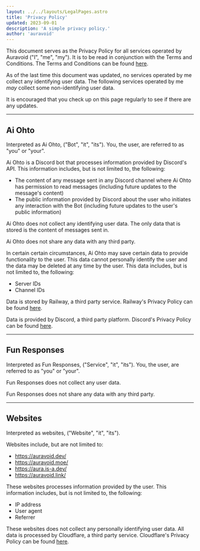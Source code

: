 ```yaml
---
layout: ../../layouts/LegalPages.astro
title: 'Privacy Policy'
updated: 2023-09-01
description: 'A simple privacy policy.'
author: 'auravoid'
---
```


This document serves as the Privacy Policy for all services operated by Auravoid ("I", "me", "my"). It is to be read in
conjunction with the Terms and Conditions. The Terms and Conditions can be found [here](/legal/terms).

As of the last time this document was updated, no services operated by me collect any identifying user data. The
following services operated by me _may_ collect some non-identifying user data.

It is encouraged that you check up on this page regularly to see if there are any updates.

---

## Ai Ohto

Interpreted as Ai Ohto, ("Bot", "it", "its"). You, the user, are referred to as "you" or "your".

Ai Ohto is a Discord bot that processes information provided by Discord's API. This information includes, but is not
limited to, the following:

- The content of any message sent in any Discord channel where Ai Ohto has permission to read messages (including future
  updates to the message's content)
- The public information provided by Discord about the user who initiates any interaction with the Bot (including future
  updates to the user's public information)

Ai Ohto does not collect any identifying user data. The only data that is stored is the content of messages sent in.

Ai Ohto does not share any data with any third party.

In certain certain circumstances, Ai Ohto may save certain data to provide functionality to the user. This data cannot
personally identify the user and the data may be deleted at any time by the user. This data includes, but is not limited
to, the following:

- Server IDs
- Channel IDs

Data is stored by Railway, a third party service. Railway's Privacy Policy can be
found [here](https://railway.app/legal/privacy).

Data is provided by Discord, a third party platform. Discord's Privacy Policy can be
found [here](https://discord.com/privacy).

---

## Fun Responses

Interpreted as Fun Responses, ("Service", "it", "its"). You, the user, are referred to as "you" or "your".

Fun Responses does not collect any user data.

Fun Responses does not share any data with any third party.

---

## Websites

Interpreted as websites, ("Website", "it", "its").

Websites include, but are not limited to:

- https://auravoid.dev/
- https://auravoid.moe/
- https://aura.is-a.dev/
- https://auravoid.link/

These websites processes information provided by the user. This information includes, but is not limited to, the
following:

- IP address
- User agent
- Referrer

These websites does not collect any personally identifying user data. All data is processed by Cloudflare, a third party
service. Cloudflare's Privacy Policy can be found [here](https://www.cloudflare.com/privacypolicy/).
